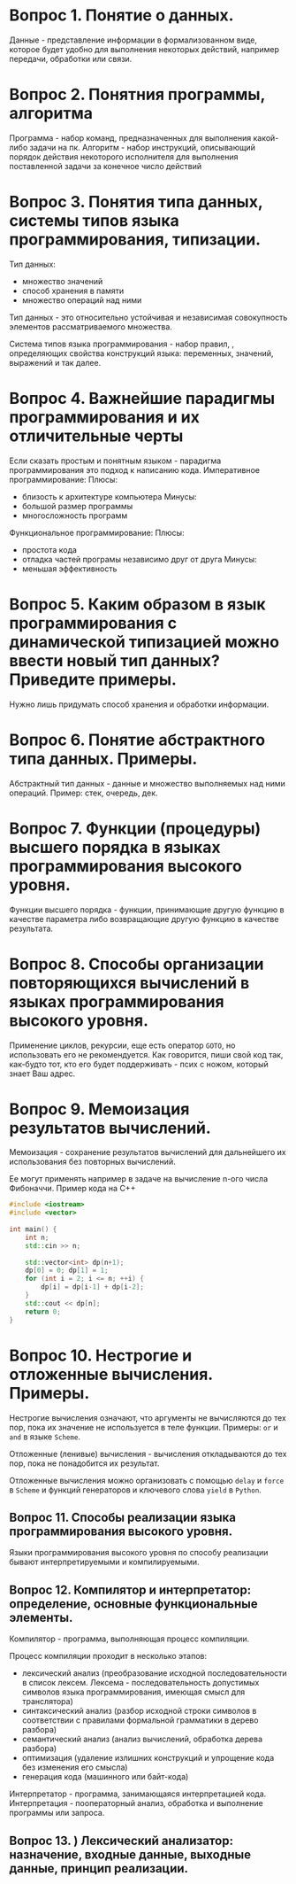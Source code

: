 # Вопрос 1. Понятие o данных.
Данные - представление информации в формализованном виде, которое будет удобно для выполнения некоторых действий, например передачи,
обработки или связи.

# Вопрос 2. Понятния программы, алгоритма
Программа - набор команд, предназначенных для выполнения какой-либо задачи на пк.
Алгоритм - набор инструкций, описывающий порядок действия некоторого исполнителя для
выполнения поставленной задачи за конечное число действий

# Вопрос 3. Понятия типа данных, системы типов языка программирования, типизации.
Тип данных:
* множество значений
* способ хранения в памяти
* множество операций над ними

Тип данных - это относительно устойчивая и независимая совокупность элементов
рассматриваемого множества.

Система типов языка программирования - набор правил, , определяющих свойства
конструкций языка: переменных, значений, выражений и так далее.

# Вопрос 4. Важнейшие парадигмы программирования и их отличительные черты

Если сказать простым и понятным языком - парадигма программирования это подход к написанию кода.
Императивное программирование:
Плюсы:
* близость к архитектуре компьютера
Минусы:
* большой размер программы 
* многосложность программ

Функциональное программирование:
Плюсы:
* простота кода
* отладка частей програмы независимо друг от друга
Минусы:
* меньшая эффективность

# Вопрос 5. Каким образом в язык программирования с динамической типизацией можно ввести новый тип данных? Приведите примеры.
Нужно лишь придумать способ хранения и обработки информации.

# Вопрос 6. Понятие абстрактного типа данных. Примеры.
Абстрактный тип данных - данные и множество выполняемых над ними операций.
Пример: стек, очередь, дек.

# Вопрос 7. Функции (процедуры) высшего порядка в языках программирования высокого уровня.
Функции высшего порядка - функции, принимающие другую функцию в качестве параметра либо возвращающие другую функцию в качестве результата.

# Вопрос 8. Способы организации повторяющихся вычислений в языках программирования высокого уровня.
Применение циклов, рекурсии, еще есть оператор `GOTO`, но использовать его не рекомендуется. Как говорится, пиши свой код так, как-будто тот, кто его будет поддерживать - псих с ножом, который знает Ваш адрес.

# Вопрос 9. Мемоизация результатов вычислений.
Мемоизация - сохранение результатов вычислений для дальнейшего их использования без повторных вычислений. 

Ее могут применять например в задаче на вычисление n-ого числа Фибоначчи. Пример кода на C++

```cpp
#include <iostream>
#include <vector>
  
int main() {
    int n;
    std::cin >> n;
   
    std::vector<int> dp(n+1);
    dp[0] = 0; dp[1] = 1;
    for (int i = 2; i <= n; ++i) {
        dp[i] = dp[i-1] + dp[i-2];
    }
    std::cout << dp[n];
    return 0;
}
```

# Вопрос 10. Нестрогие и отложенные вычисления. Примеры.
Нестрогие вычисления означают, что аргументы не вычисляются до тех пор, пока их
значение не используется в теле функции. Примеры: `or` и `and` в языке `Scheme`.

Отложенные (ленивые) вычисления - вычисления откладываются до тех пор, пока не
понадобится их результат.

Отложенные вычисления можно организовать с помощью `delay` и `force` в `Scheme` и
функций генераторов и ключевого слова `yield` в `Python`.

## Вопрос 11. Способы реализации языка программирования высокого уровня.
Языки программирования высокого уровня по способу реализации бывают интерпретируемыми и компилируемыми.

## Вопрос 12. Компилятор и интерпретатор: определение, основные функциональные элементы.
Компилятор - программа, выполняющая процесс компиляции.

Процесс компиляции проходит в несколько этапов:
* лексический анализ (преобразование исходной последовательности в список лексем. Лексема -
последовательность допустимых символов языка программирования, имеющая смысл
для транслятора)
* синтаксический анализ (разбор исходной строки символов в соответствии с правилами формальной грамматики в дерево разбора)
* семантический анализ (анализ вычислений, обработка дерева разбора)
* оптимизация (удаление излишних конструкций и упрощение кода без изменения его смысла)
* генерация кода (машинного или байт-кода)

Интерпретатор - программа, занимающаяся интерпретацией кода.
Интерпретация - пооператорный анализ, обработка и выполнение программы или запроса.

## Вопрос 13. ) Лексический анализатор: назначение, входные данные, выходные данные, принцип реализации.
